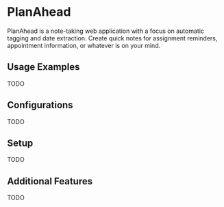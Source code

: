 # PlanAhead
PlanAhead is a note-taking web application with a focus on automatic tagging and date extraction. Create quick notes for assignment reminders, appointment information, or whatever is on your mind.

## Usage Examples
TODO

## Configurations
TODO

## Setup
TODO

## Additional Features
TODO